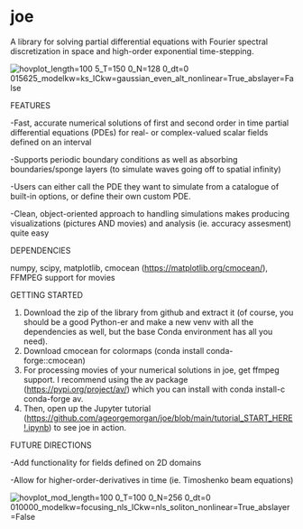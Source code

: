 # joe
A library for solving partial differential equations with Fourier spectral discretization in space and high-order exponential time-stepping. 

![hovplot_length=100 5_T=150 0_N=128 0_dt=0 015625_modelkw=ks_ICkw=gaussian_even_alt_nonlinear=True_abslayer=False](https://github.com/user-attachments/assets/68f57405-3af7-42d9-be33-c585b3ba045a)

FEATURES

-Fast, accurate numerical solutions of first and second order in time partial differential equations (PDEs) for real- or complex-valued scalar fields defined on an interval

-Supports periodic boundary conditions as well as absorbing boundaries/sponge layers (to simulate waves going off to spatial infinity)

-Users can either call the PDE they want to simulate from a catalogue of built-in options, or define their own custom PDE.

-Clean, object-oriented approach to handling simulations makes producing visualizations (pictures AND movies) and analysis (ie. accuracy assesment) quite easy 

DEPENDENCIES

numpy, scipy, matplotlib, cmocean (https://matplotlib.org/cmocean/), FFMPEG support for movies

GETTING STARTED

1) Download the zip of the library from github and extract it (of course, you should be a good Python-er and make a new venv with all the dependencies as well, but the base Conda environment has all you need). 
2) Download cmocean for colormaps (conda install conda-forge::cmocean)
3) For processing movies of your numerical solutions in joe, get ffmpeg support. I recommend using the av package (https://pypi.org/project/av/) which you can install with conda install-c conda-forge av.
4) Then, open up the Jupyter tutorial (https://github.com/ageorgemorgan/joe/blob/main/tutorial_START_HERE!.ipynb) to see joe in action. 

FUTURE DIRECTIONS

-Add functionality for fields defined on 2D domains 

-Allow for higher-order-derivatives in time (ie. Timoshenko beam equations)

![hovplot_mod_length=100 0_T=100 0_N=256 0_dt=0 010000_modelkw=focusing_nls_ICkw=nls_soliton_nonlinear=True_abslayer=False](https://github.com/user-attachments/assets/63d2b949-2198-4c5f-ae37-a318df5d3bf7)

